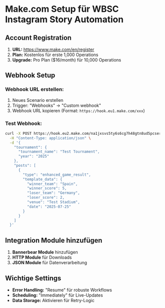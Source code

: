 # Make.com Setup für WBSC Instagram Story Automation

## Account Registration
1. **URL:** https://www.make.com/en/register
2. **Plan:** Kostenlos für erste 1,000 Operations
3. **Upgrade:** Pro Plan ($16/month) für 10,000 Operations

## Webhook Setup
### Webhook URL erstellen:
1. Neues Scenario erstellen
2. Trigger: "Webhooks" → "Custom webhook"  
3. Webhook URL kopieren (Format: `https://hook.eu1.make.com/xxx`)

### Test Webhook:
```bash
curl -X POST https://hook.eu2.make.com/na1jxsvs5ty6s6cg7h48gtn8ud5pcser \
  -H "Content-Type: application/json" \
  -d '{
    "tournament": {
      "tournament_name": "Test Tournament",
      "year": "2025"
    },
    "posts": [
      {
        "type": "enhanced_game_result",
        "template_data": {
          "winner_team": "Spain",
          "winner_score": 5,
          "loser_team": "Germany", 
          "loser_score": 2,
          "venue": "Test Stadium",
          "date": "2025-07-25"
        }
      }
    ]
  }'
```

## Integration Module hinzufügen
1. **Bannerbear Module** hinzufügen
2. **HTTP Module** für Downloads
3. **JSON Module** für Datenverarbeitung

## Wichtige Settings
- **Error Handling:** "Resume" für robuste Workflows
- **Scheduling:** "Immediately" für Live-Updates  
- **Data Storage:** Aktivieren für Retry-Logic